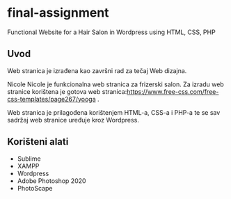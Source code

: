 # final-assignment
Functional Website for a Hair Salon in Wordpress using HTML, CSS, PHP

**Uvod**
-----
Web stranica je izrađena kao završni rad za tečaj Web dizajna.

Nicole Nicole je funkcionalna web stranica za frizerski salon. Za izradu web stranice korištena je gotova web stranica:https://www.free-css.com/free-css-templates/page267/yooga .

Web stranica je prilagođena korištenjem HTML-a, CSS-a i PHP-a te se sav sadržaj web stranice uređuje kroz Wordpress.

**Korišteni alati**
------
* Sublime
* XAMPP
* Wordpress
* Adobe Photoshop 2020
* PhotoScape
